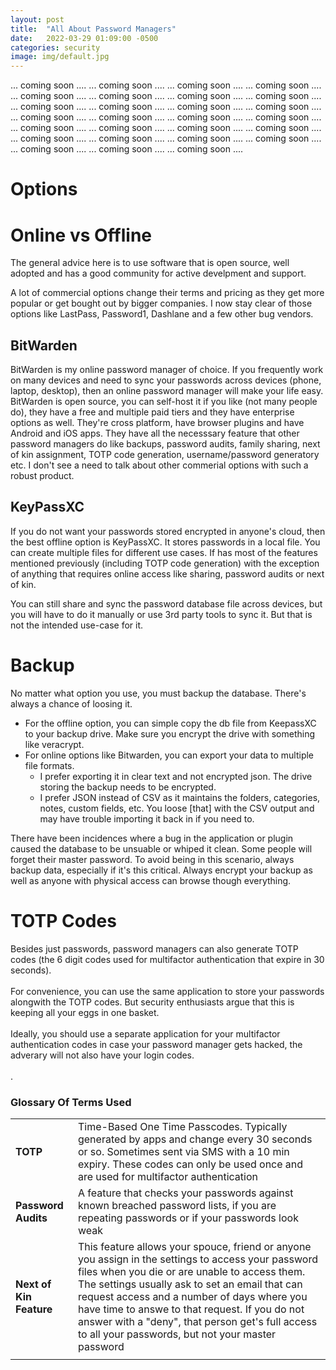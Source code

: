 ```yaml
---
layout: post
title:  "All About Password Managers"
date:   2022-03-29 01:09:00 -0500
categories: security
image: img/default.jpg
---
```


... coming soon ....
... coming soon ....
... coming soon ....
... coming soon ....
... coming soon ....
... coming soon ....
... coming soon ....
... coming soon ....
... coming soon ....
... coming soon ....
... coming soon ....
... coming soon ....
... coming soon ....
... coming soon ....
... coming soon ....
... coming soon ....
... coming soon ....
... coming soon ....
... coming soon ....
... coming soon ....
... coming soon ....
... coming soon ....
... coming soon ....
... coming soon ....
... coming soon ....
... coming soon ....
... coming soon ....




# Options

# Online vs Offline

The general advice here is to use software that is open source, well adopted and has a good community for active develpment and support.

A lot of commercial options change their terms and pricing as they get more popular or get bought out by bigger companies. I now stay clear of those options like LastPass, Password1, Dashlane and a few other bug vendors.

## BitWarden

BitWarden is my online password manager of choice. If you frequently work on many devices and need to sync your passwords across devices (phone, laptop, desktop), then an online password manager will make your life easy. BitWarden is open source, you can self-host it if you like (not many people do), they have a free and multiple paid tiers and they have enterprise options as well. They're cross platform, have browser plugins and have Android and iOS apps. They have all the necesssary feature that other password managers do like backups, password audits, family sharing, next of kin assignment, TOTP code generation, username/password generatory etc. I don't see a need to talk about other commerial options with such a robust product.


## KeyPassXC

If you do not want your passwords stored encrypted in anyone's cloud, then the best offline option is KeyPassXC. It stores passwords in a local file. You can create multiple files for different use cases.
If has most of the features mentioned previously (including TOTP code generation) with the exception of anything that requires online access like sharing, password audits or next of kin.

You can still share and sync the password database file across devices, but you will have to do it manually or use 3rd party tools to sync it. But that is not the intended use-case for it.

# Backup

No matter what option you use, you must backup the database. There's always a chance of loosing it.

- For the offline option, you can simple copy the db file from KeepassXC to your backup drive. Make sure you encrypt the drive with something like veracrypt.
- For online options like Bitwarden, you can export your data to multiple file formats.
    - I prefer exporting it in clear text and not encrypted json. The drive storing the backup needs to be encrypted.
    - I prefer JSON instead of CSV as it maintains the folders, categories, notes, custom fields, etc. You loose [that] with the CSV output and may have trouble importing it back in if you need to.

There have been incidences where a bug in the application or plugin caused the database to be unsuable or whiped it clean. Some people will forget their master password. To avoid being in this scenario, always backup data, especially if it's this critical. Always encrypt your backup as well as anyone with physical access can browse though everything.

# TOTP Codes

Besides just passwords, password managers can also generate TOTP codes (the 6 digit codes used for multifactor authentication that expire in 30 seconds).\
\
For convenience, you can use the same application to store your passwords alongwith the TOTP codes. But security enthusiasts argue that this is keeping all your eggs in one basket.\
\
Ideally, you should use a separate application for your multifactor authentication codes in case your password manager gets hacked, the adverary will not also have your login codes.\
\
.


### Glossary Of Terms Used

|   |   |
|---|---|
|**TOTP**|Time-Based One Time Passcodes. Typically generated by apps and change every 30 seconds or so. Sometimes sent via SMS with a 10 min expiry. These codes can only be used once and are used for multifactor authentication|
|**Password Audits**|A feature that checks your passwords against known breached password lists, if you are repeating passwords or if your passwords look weak|
|**Next of Kin Feature**|This feature allows your spouce, friend or anyone you assign in the settings to access your password files when you die or are unable to access them. The settings usually ask to set an email that can request access and a number of days where you have time to answe to that request. If you do not answer with a "deny", that person get's full access to all your passwords, but not your master password|
|   |   |